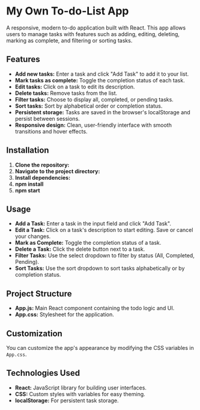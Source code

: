 # My Own To-do-List App

A responsive, modern to-do application built with React. This app allows users to manage tasks with features such as adding, editing, deleting, marking as complete, and filtering or sorting tasks.

## Features

- **Add new tasks:** Enter a task and click "Add Task" to add it to your list.
- **Mark tasks as complete:** Toggle the completion status of each task.
- **Edit tasks:** Click on a task to edit its description.
- **Delete tasks:** Remove tasks from the list.
- **Filter tasks:** Choose to display all, completed, or pending tasks.
- **Sort tasks:** Sort by alphabetical order or completion status.
- **Persistent storage:** Tasks are saved in the browser's localStorage and persist between sessions.
- **Responsive design:** Clean, user-friendly interface with smooth transitions and hover effects.

## Installation

1. **Clone the repository:**
2. **Navigate to the project directory:**
3. **Install dependencies:**
4. **npm install**
5. **npm start**
   
## Usage

- **Add a Task:** Enter a task in the input field and click "Add Task".
- **Edit a Task:** Click on a task's description to start editing. Save or cancel your changes.
- **Mark as Complete:** Toggle the completion status of a task.
- **Delete a Task:** Click the delete button next to a task.
- **Filter Tasks:** Use the select dropdown to filter by status (All, Completed, Pending).
- **Sort Tasks:** Use the sort dropdown to sort tasks alphabetically or by completion status.

## Project Structure

- **App.js:** Main React component containing the todo logic and UI.
- **App.css:** Stylesheet for the application.

## Customization

You can customize the app's appearance by modifying the CSS variables in `App.css`.

## Technologies Used

- **React:** JavaScript library for building user interfaces.
- **CSS:** Custom styles with variables for easy theming.
- **localStorage:** For persistent task storage.
